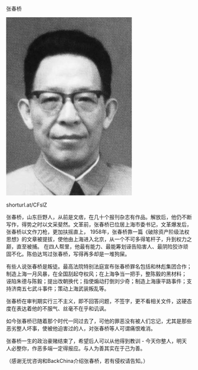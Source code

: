 张春桥


![张春桥](https://github.com/ywangnccu/ywang/blob/main/images/%E5%BC%A0%E6%98%A5%E6%A1%A5.jpeg)

shorturl.at/CFslZ

张春桥，山东巨野人，从前是文痞，在几十个报刊杂志有作品。解放后，他仍不断写作，得势之时以文采斐然。文革前，张春桥已位居上海市委书记，文革爆发后，张春桥以文作刀枪，更加扶摇直上， 
1958年，张春桥靠一篇《破除资产阶级法权思想》的文章被提拔，使他由上海进入北京，从一个不可多得笔杆子，升到权力之巅，直至被捕。
在四人帮里，他最有能力、最能筹划诬告陷害人、最阴险狡诈顽固不化。陈伯达骂过张春桥，写得再多却是一堆狗屎。

有些人说张春桥是叛徒。最高法院特别法庭宣布张春桥罪名包括和林彪集团合作；制造上海一月风暴，在全国刮起夺权风；在上海争当一把手，整陈毅的黑材料；
诬陷朱德与陈毅；提出改朝换代；指使煽动打倒刘少奇；制造上海康平路事件；支持济南五七武斗事件；策动上海武装叛乱等。

张春桥在审判期实行三不主义，即不回答问题，不签字，更不看相关文件，这硬态度在表达着他的不服气、丝毫不在乎和讥讽。

如今张春桥已随着那个时代一同过去了，可他的罪恶没有被人们忘记，尤其是那些恶劣整人坏事，使被他迫害过的人，对张春桥等人可谓痛恨难消。


张春桥一生的政治豪赌结束了，希望后人可以从他得到教训 - 今天你整人，明天人必整你，作恶多端一定得报应。与人为善其实在于己为善。


（感谢无忧咨询和BackChina介绍张春桥，若有侵权请告知。）
